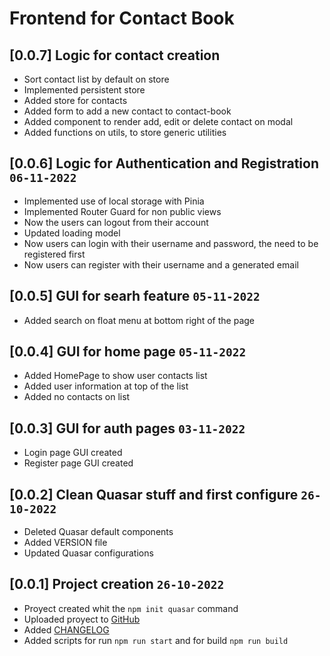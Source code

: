 # Frontend for Contact Book

## [0.0.7] Logic for contact creation

* Sort contact list by default on store
* Implemented persistent store
* Added store for contacts
* Added form to add a new contact to contact-book
* Added component to render add, edit or delete contact on modal
* Added functions on utils, to store generic utilities

## [0.0.6] Logic for Authentication and Registration `06-11-2022`

* Implemented use of local storage with Pinia
* Implemented Router Guard for non public views
* Now the users can logout from their account
* Updated loading model
* Now users can login with their username and password, the need to be registered first
* Now users can register with their username and a generated email

## [0.0.5] GUI for searh feature `05-11-2022`

* Added search on float menu at bottom right of the page

## [0.0.4] GUI for home page `05-11-2022`

* Added HomePage to show user contacts list
* Added user information at top of the list
* Added no contacts on list

## [0.0.3] GUI for auth pages `03-11-2022`

* Login page GUI created
* Register page GUI created

## [0.0.2] Clean Quasar stuff and first configure `26-10-2022`

* Deleted Quasar default components
* Added VERSION file
* Updated Quasar configurations

## [0.0.1] Project creation `26-10-2022`

* Proyect created whit the `npm init quasar` command
* Uploaded proyect to [GitHub](https://github.com/ricodrums/contact-book-frontend)
* Added [CHANGELOG](./CHANGELOG.md)
* Added scripts for run `npm run start` and for build `npm run build`
